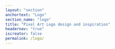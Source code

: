 ```yaml
---
layout: "section"
anchortext: "Logo"
section_name: "logo"
title: "Pixel Art Logo design and inspiration"
headernav: "true"
iscreator: false
permalink: /logo/
---
```

